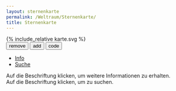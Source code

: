 ```yaml
---
layout: sternenkarte
permalink: /Weltraum/Sternenkarte/
title: Sternenkarte
---
```


<div class="row">
  <div class="col-md-8 col-lg-9 overflow-auto bg-sterne p-2 rounded" id="kartenpanel">
    <div id="karte">
      {% include_relative karte.svg %}
      <div class="toolbar mb-2" id="kartentoolbar">
        <div class="btn-group">
          <button class="btn mi btn-yellow" id="zoomOutBtn" title="Verkleinern">remove</button>
          <button class="btn mi btn-yellow" id="zoomInBtn" title="Vergrößern">add</button>
          <button class="btn mi btn-yellow" id="measureBtn" title="Messen">code</button>
        </div>
        <div class="btn-group">
          <div id="distance" class="ms-2 text-light text-shadow"></div>
        </div>
      </div>
    </div>
  </div>
  <div class="col-md-4 col-lg-3 pe-0" id="infopanel">
    <div class="card h-100">
      <div class="card-header pb-0 bg-yellow">
        <ul class="nav nav-tabs border-bottom-0">
          <li class="nav-item">
            <a class="nav-link link-dark active" href="#infoTab" data-bs-toggle="tab">Info</a>
          </li>
          <li class="nav-item">
            <a class="nav-link link-dark" href="#searchTab" data-bs-toggle="tab">Suche</a>
          </li>
        </ul>
      </div>
      <div class="card-body p-0 h-100 overflow-auto">
        <div class="tab-content">
          <div class="tab-pane active py-2 px-3 show" id="infoTab">
            Auf die Beschriftung klicken, um weitere Informationen zu erhalten.
          </div>
          <div class="tab-pane" id="searchTab">
            <div class="list-group list-group-flush" id="searchTabResult">
              <div class="list-group-item">Auf die Beschriftung klicken, um zu suchen.</div>
            </div>
          </div>
        </div>
      </div>
    </div>
  </div>
</div>

<script type="text/javascript" src="/Weltraum/Sternenkarte/karte.js"></script>
<script type="text/javascript" src="/Weltraum/Sternenkarte/sternenkarte.js"></script>
